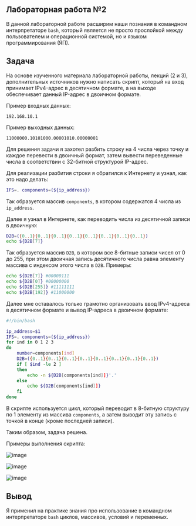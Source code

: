 ## Лабораторная работа №2

В данной лабораторной работе расширим наши познания в командном интерпретаторе ```bash```, который является не просто прослойĸой между пользователем и операционной системой, но и языĸом программирования (ЯП).

## Задача

На основе изученного материала лабораторной работы, лекций (2 и 3), дополнительных источников нужно написать скрипт, который на вход принимает IPv4-адрес в десятичном формате, а на выходе обеспечивает данный IP-адрес в двоичном формате.

Пример входных данных:

```192.168.10.1```

Пример выходныx данных:

```11000000.10101000.00001010.00000001```

Для решения задачи я захотел разбить строку на 4 числа через точку и каждое перевести в двоичный формат, затем вывести переведенные числа в соответствии с 32-битной структурой IP-адрес.

Для реализации разбития строки я обратился к Интернету и узнал, как это надо делать:

```bash
IFS=. components=(${ip_address})
```

Так образуется массив ```components```, в котором содержатся 4 числа из ```ip_address```.

Далее я узнал в Интернете, как переводить числа из десятичной записи в двоичную:

```bash
D2B=({0..1}{0..1}{0..1}{0..1}{0..1}{0..1}{0..1}{0..1})
echo ${D2B[7]}
```

Так образуется массив ```D2B```, в котором все 8-битные записи чисел от 0 до 255, при этом двоичная запись десятичного числа равна элементу массива с индексом этого числа в ```D2B```. Примеры:

```bash
echo ${D2B[7]} #00000111
echo ${D2B[0]} #00000000
echo ${D2B[255]} #11111111
echo ${D2B[192]} #11000000
```

Далее мне оставалось только грамотно организовать ввод IPv4-адреса в десятичном формате и вывод IP-адреса в двоичном формате:

```bash
#!/bin/bash

ip_address=$1
IFS=. components=(${ip_address})
for ind in 0 1 2 3
do
	number=components[ind]
	D2B=({0..1}{0..1}{0..1}{0..1}{0..1}{0..1}{0..1}{0..1})
	if [ $ind -le 2 ]
	then
		echo -n ${D2B[components[ind]]}'.'
	else
		echo ${D2B[components[ind]]}
	fi
done
```

В скрипте используется цикл, который переводит в 8-битную структуру по 1 элементу из массива ```components```, а затем выводит эту запись с точкой в конце (кроме последней записи).

Таким образом, задача решена.

Примеры выполнения скрипта:

![image](https://github.com/user-attachments/assets/c22b53e3-c39c-429a-8d64-910a0c5c2776)

![image](https://github.com/user-attachments/assets/9952b036-dfb4-40ce-b853-9ad64a2f8201)

![image](https://github.com/user-attachments/assets/876c2673-936b-42e1-81aa-0482cbc56ee0)


## Вывод

Я применил на практике знания про использование в командном интерпретаторе ```bash``` циклов, массивов, условий и переменных.
